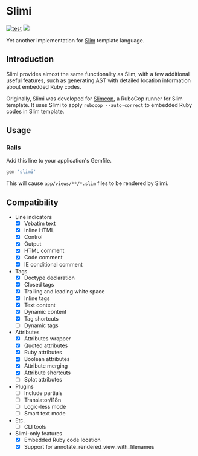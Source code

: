 # Slimi

[![test](https://github.com/r7kamura/slimi/actions/workflows/test.yml/badge.svg)](https://github.com/r7kamura/slimi/actions/workflows/test.yml)
[![](https://badge.fury.io/rb/slimi.svg)](https://rubygems.org/gems/slimi)

Yet another implementation for [Slim](https://github.com/slim-template/slim) template language.

## Introduction

Slimi provides almost the same functionality as Slim, with a few additional useful features,
such as generating AST with detailed location information about embedded Ruby codes.

Originally, Slimi was developed for [Slimcop](https://github.com/r7kamura/slimcop), a RuboCop runner for Slim template.
It uses Slimi to apply `rubocop --auto-correct` to embedded Ruby codes in Slim template.

## Usage

### Rails

Add this line to your application's Gemfile.

```ruby
gem 'slimi'
```

This will cause `app/views/**/*.slim` files to be rendered by Slimi.

## Compatibility

- Line indicators
    - [x] Vebatim text
    - [x] Inline HTML
    - [x] Control
    - [x] Output
    - [x] HTML comment
    - [x] Code comment
    - [x] IE conditional comment
- Tags
    - [x] Doctype declaration
    - [x] Closed tags
    - [x] Trailing and leading white space
    - [x] Inline tags
    - [x] Text content
    - [x] Dynamic content
    - [x] Tag shortcuts
    - [ ] Dynamic tags
- Attributes
    - [x] Attributes wrapper
    - [x] Quoted attributes
    - [x] Ruby attributes
    - [x] Boolean attributes
    - [x] Attribute merging
    - [x] Attribute shortcuts
    - [ ] Splat attributes
- Plugins
    - [ ] Include partials
    - [ ] Translator/I18n
    - [ ] Logic-less mode
    - [ ] Smart text mode
- Etc.
    - [ ] CLI tools
- Slimi-only features
    - [x] Embedded Ruby code location
    - [x] Support for annotate_rendered_view_with_filenames
